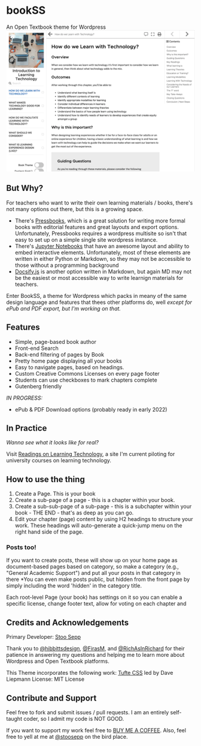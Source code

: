 # bookSS
An Open Textbook theme for Wordpress
![Screenshot of BookSS Theme](https://github.com/stoosepp/bookSS/blob/4822746d9f7ab4fb73c942699ff07a548a547500/screenshot.png)

## But Why?
For teachers who want to write their own learning materials / books, there's not many options out there, but this is a growing space.
* There's [Pressbooks](www.pressbooks.org), which is a great solution for writing more formal books with editorial features and great layouts and export options. Unfortunately, Pressbooks requires a wordpress multisite so isn't that easy to set up on a simple single site wordpress instance.
* There's [Jupyter Notebooks](https://jupyter.org/) that have an awesome layout and ability to embed interactive elements. Unfortunately, most of these elements are written in either Python or Markdown, so they may not be accessible to those without a programming background
* [Docsify.js](https://docsify.js.org/) is another option written in Markdown, but again MD may not be the easiest or most accessible way to write learnign materials for teachers.

Enter BookSS, a theme for Wordpress which packs in meany of the same design language and features that thees other platforms do, well *except for ePub and PDF export, but I'm working on that.*

## Features
* Simple, page-based book author
* Front-end Search
* Back-end filtering of pages by Book
* Pretty home page displaying all your books
* Easy to navigate pages, based on headings.
* Custom Creative Commons Licenses on every page footer
* Students can use checkboxes to mark chapters complete
* Gutenberg friendly

*IN PROGRESS:*
* ePub & PDF Download options (probably ready in early 2022)

## In Practice
*Wanna see what it looks like for real?*

Visit [Readings on Learning Technology](learn.stoosepp.com), a site I'm current piloting for university courses on learning technology.

## How to use the thing
1. Create a Page. This is your book
2. Create a sub-page of a page - this is a chapter within your book.
3. Create a sub-sub-page of a sub-page - this is a subchapter within your book - THE END - that's as deep as you can go.
4. Edit your chapter (page) content by using H2 headings to structure your work. These headings will auto-generate a quick-jump menu on the right hand side of the page.

### Posts too!
If you want to create posts, these will show up on your home page as document-based pages based on category, so make a category (e.g., "General Academic Support") and put all your posts in that category in there
    *You can even make posts public, but hidden from the front page by simply including the word 'hidden' in the category title.

Each root-level Page (your book) has settings on it so you can enable a specific license, change footer text, allow for voting on each chapter and



## Credits and Acknowledgements

Primary Developer: [Stoo Sepp](www.stoosepp.com)

Thank you to [@hibbittsdesign](https://twitter.com/hibbittsdesign), [@FirasM](https://twitter.com/FirasM), and [@RichAsInRichard](https://twitter.com/RichAsInRichard) for their patience in answering my questions and helping me to learn more about Wordpress and Open Textbook platforms.

This Theme incorporates the following work:
[Tufte CSS](https://github.com/edwardtufte/tufte-css) led by Dave Liepmann
License: MIT License

## Contribute and Support

Feel free to fork and submit issues / pull requests.
I am an entirely self-taught coder, so I admit my code is NOT GOOD.

If you want to support my work feel free to [BUY ME A COFFEE](https://buymeacoffee.com/stooatwork).
Also, feel free to yell at me at [@stoosepp](https://twitter.com/stoosepp) on the bird place.
